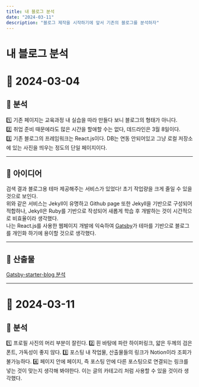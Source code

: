 ```yaml
---
title: 내 블로그 분석
date: "2024-03-11"
description: "블로그 제작을 시작하기에 앞서 기존의 블로그를 분석하자"
---
```


# 내 블로그 분석

# 📅 2024-03-04

## 👀 분석

1️⃣ 기존 페이지는 교육과정 내 실습을 따라 만들다 보니 블로그의 형태가 아니다.  
2️⃣ 취업 준비 때문에라도 많은 시간을 할애할 수는 없다, 데드라인은 3월 8일이다.  
3️⃣ 기존 블로그의 프레임워크는 React.js이다. DB는 연동 안되어있고 그냥 로컬 저장소에 있는 사진을 띄우는 정도의 단일 페이지이다.


---

## 💭 아이디어

검색 결과 블로그용 테마 제공해주는 서비스가 있었다! 초기 작업량을 크게 줄일 수 있을 것으로 보인다.  
위와 같은 서비스는 Jekyll이 유명하고 Github page 또한 Jekyll을 기반으로 구성되어 적합하나, Jekyll은 Ruby를 기반으로 작성되어 새롭게 학습 후 개발하는 것이 시간적으로 비효율이라 생각했다.  
나는 React.js를 사용한 웹페이지 개발에 익숙하여 [Gatsby](https://www.gatsbyjs.com/starters/?v=2)가 테마를 기반으로 블로그를 개인화 하기에 용이할 것으로 생각했다.  



---

## 💼 산출물
[Gatsby-starter-blog 분석](https://www.notion.so/Gatsby-starter-blog-25bc5f1fa1f147a3ba0ca57174d18cd4?pvs=21)

---

# **📅 2024-03-11**

## 👀 분석

1️⃣ 프로필 사진의 머리 부분이 잘린다.
2️⃣ 흰 바탕에 파란 하이퍼링크, 얇은 두께의 검은 폰트, 가독성이 좋지 않다.
3️⃣ 포스팅 내 작업물, 산출물들의 링크가 Notion이라 조회가 불가능하다.
4️⃣ 페이지 안에 페이지, 즉 포스팅 안에 다른 포스팅으로 연결되는 링크를 넣는 것이 맞는지 생각해 봐야한다. 이는 글의 카테고리 처럼 사용할 수 있을 것이라 생각했다.
